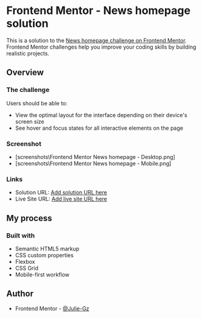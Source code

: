 # Frontend Mentor - News homepage solution

This is a solution to the [News homepage challenge on Frontend Mentor](https://www.frontendmentor.io/challenges/news-homepage-H6SWTa1MFl). Frontend Mentor challenges help you improve your coding skills by building realistic projects.

## Overview

### The challenge

Users should be able to:

- View the optimal layout for the interface depending on their device's screen size
- See hover and focus states for all interactive elements on the page

### Screenshot
- [screenshots\Frontend Mentor News homepage - Desktop.png]
- [screenshots\Frontend Mentor News homepage - Mobile.png]

### Links

- Solution URL: [Add solution URL here](https://github.com/Julie-Gz/news-homepage.git)
- Live Site URL: [Add live site URL here](https://julie-gz.github.io/news-homepage/)

## My process

### Built with

- Semantic HTML5 markup
- CSS custom properties
- Flexbox
- CSS Grid
- Mobile-first workflow

## Author
- Frontend Mentor - [@Julie-Gz](https://www.frontendmentor.io/profile/Julie-Gz)